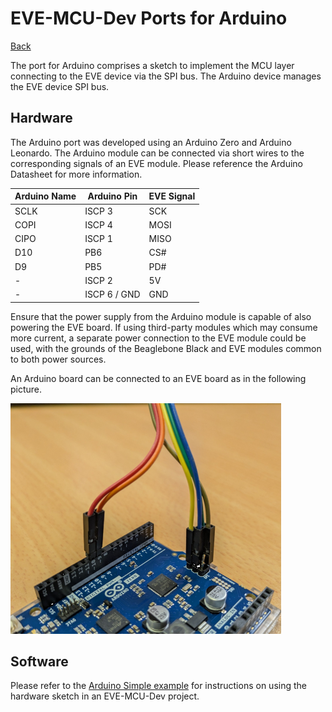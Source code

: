 # EVE-MCU-Dev Ports for Arduino

[Back](../README.md)

The port for Arduino comprises a sketch to implement the MCU layer connecting to the EVE device via the SPI bus. The Arduino device manages the EVE device SPI bus. 

## Hardware

The Arduino port was developed using an Arduino Zero and Arduino Leonardo. The Arduino module can be connected via short wires to the corresponding signals of an EVE module. Please reference the Arduino Datasheet for more information.

| Arduino Name | Arduino Pin | EVE Signal |
| --- | --- | --- |
| SCLK | ISCP 3 | SCK |
| COPI | ISCP 4 | MOSI |
| CIPO | ISCP 1 | MISO |
| D10 | PB6 | CS# |
| D9 | PB5 | PD# |
| - | ISCP 2 | 5V |
| - | ISCP 6 / GND | GND |

Ensure that the power supply from the Arduino module is capable of also powering the EVE board. If using third-party modules which may consume more current, a separate power connection to the EVE module could be used, with the grounds of the Beaglebone Black and EVE modules common to both power sources.

An Arduino board can be connected to an EVE board as in the following picture.

![Arduino Wiring Picture](../../docs/arduino.png)

## Software

Please refer to the [Arduino Simple example](../../examples/simple/arduino/README.md) for instructions on using the hardware sketch in an EVE-MCU-Dev project.
